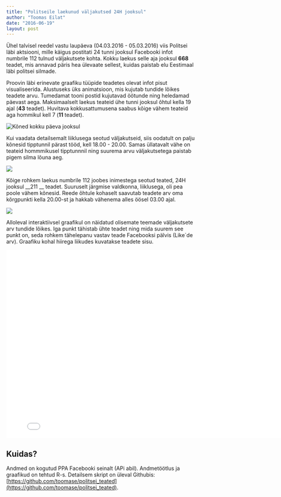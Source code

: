 ```yaml
---
title: "Politseile laekunud väljakutsed 24H jooksul"
author: "Toomas Eilat"
date: "2016-06-19"
layout: post
---
```








Ühel talvisel reedel vastu laupäeva (04.03.2016 - 05.03.2016) viis Politsei läbi aktsiooni, mille käigus postitati 24 tunni jooksul Facebooki infot numbrile 112 tulnud väljakutsete kohta. Kokku laekus selle aja jooksul __668__ teadet, mis annavad päris hea ülevaate sellest, kuidas paistab elu Eestimaal läbi politsei silmade.

Proovin läbi erinevate graafiku tüüpide teadetes olevat infot pisut visualiseerida. Alustuseks üks animatsioon, mis kujutab tundide lõikes teadete arvu. Tumedamat tooni postid kujutavad öötunde ning heledamad päevast aega. Maksimaalselt laekus teateid ühe tunni jooksul õhtul kella 19 ajal (__43__ teadet). Huvitava kokkusattumusena saabus kõige vähem teateid aga hommikul kell 7 (__11__ teadet).

![Kõned kokku päeva jooksul](http://toomase.github.io/img/politsei-teated-koned.gif)

Kui vaadata detailsemalt liiklusega seotud väljakutseid, siis oodatult on palju kõnesid tipptunnil pärast tööd, kell 18.00 - 20.00. Samas üllatavalt vähe on teateid hommmikusel tipptunnnil ning suurema arvu väljakutsetega paistab pigem silma lõuna aeg.

<img src="{{ site.url }}/img/politsei-teated-liikluse_teated-1.png" style="display: block; margin: auto;" />

Kõige rohkem laekus numbrile 112 joobes inimestega seotud teated, 24H jooksul __211 __ teadet. Suuruselt järgmise valdkonna, liiklusega, oli pea poole vähem kõnesid. Reede õhtule kohaselt saavutab teadete arv oma kõrgpunkti kella 20.00-st ja hakkab vähenema alles öösel 03.00 ajal.

<img src="{{ site.url }}/img/politsei-teated-joobes_inimene_teated-1.png" style="display: block; margin: auto;" />

Alloleval interaktiivsel graafikul on näidatud olisemate teemade väljakutsete arv tundide lõikes. Iga punkt tähistab ühte teadet ning mida suurem see punkt on, seda rohkem tähelepanu vastav teade Facebooksi pälvis (Like´de arv). Graafiku kohal hiirega liikudes kuvatakse teadete sisu.

<iframe frameborder="0" width="800" height="500" 
        sandbox="allow-same-origin allow-scripts"
        scrolling="no" seamless="seamless"
        src="/files/politsei-teated.html">
</iframe>

## Kuidas?
Andmed on kogutud PPA Facebooki seinalt (APi abil). Andmetöötlus ja graafikud on tehtud R-s. Detailsem skript on üleval Githubis: [https://github.com/toomase/politsei_teated](https://github.com/toomase/politsei_teated).
